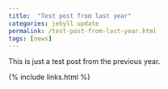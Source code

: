 ```yaml
---
title:  "Test post from last year"
categories: jekyll update
permalink: /test-post-from-last-year.html
tags: [news]
---
```


This is just a test post from the previous year.

{% include links.html %}
